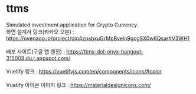 # ttms
Simulated investment application for Crypto Currency. <br>
화면 설계서 링크(카카오 오븐) : https://ovenapp.io/project/oiq4zpsbxuGrMpBveln9gcgSX0w6Qsar#V3WH1 <br><br>
배포 사이트(구글 앱 엔진) : https://ttms-dot-onyx-hangout-315003.du.r.appspot.com/ <br><br>
Vuetify 링크 : https://vuetifyjs.com/en/components/icons/#color <br><br> 
Vuetify 아이콘 이미지 링크 : https://materialdesignicons.com/ <br><br>

